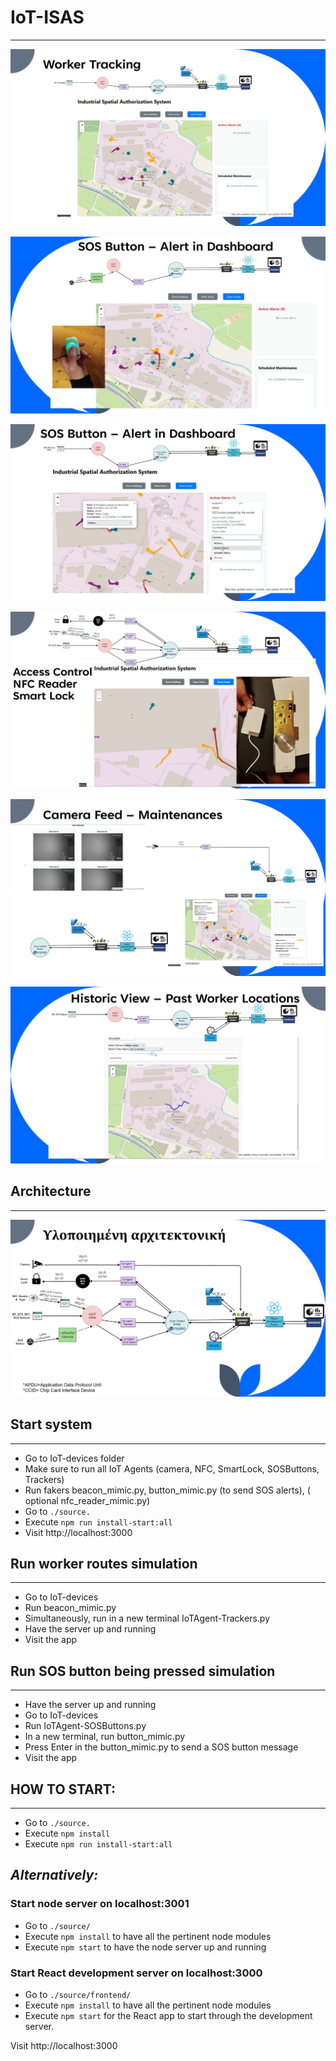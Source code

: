# IoT-ISAS
---
![Worker Tracking functionality](images/worker-tracking.jpg)

![SOS Button press functionality](images/sos-button-pressing.jpg)

![Alert Handling](images/alert-handling.jpg)

![Smart Lock Access Control functionality](images/door-unlocking-scenario.jpg)

![Camera Feed and Scheduling Maintenances functionality](images/camera-feed-maintenances.jpg)

![Historic View functionality](images/historic-view.jpg)

## Architecture
---
![System architecture](images/final-architecture.png)

## Start system
---
- Go to IoT-devices folder
- Make sure to run all IoT Agents (camera, NFC, SmartLock, SOSButtons, Trackers)
- Run fakers beacon_mimic.py, button_mimic.py (to send SOS alerts), ( optional nfc_reader_mimic.py)
- Go to `./source.`
- Execute `npm run install-start:all`
- Visit http://localhost:3000

## Run worker routes simulation
---
- Go to IoT-devices
- Run beacon_mimic.py
- Simultaneously, run in a new terminal IoTAgent-Trackers.py
- Have the server up and running
- Visit the app

## Run SOS button being pressed simulation
---
- Have the server up and running
- Go to IoT-devices
- Run IoTAgent-SOSButtons.py
- In a new terminal, run button_mimic.py
- Press Enter in the button_mimic.py to send a SOS button message
- Visit the app

## HOW TO START:

---
- Go to `./source.`
- Execute `npm install`
- Execute `npm run install-start:all`

_Alternatively:_
---

### Start node server on localhost:3001
- Go to `./source/`
- Execute `npm install` to have all the pertinent node modules
- Execute `npm start` to have the node server up and running

### Start React development server on localhost:3000

- Go to `./source/frontend/`
- Execute `npm install` to have all the pertinent node modules
- Execute `npm start` for the React app to start through the development server.

Visit http://localhost:3000

